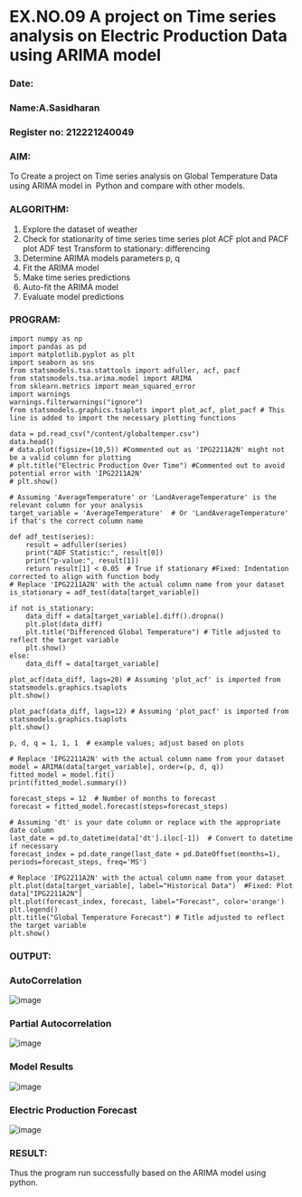 # EX.NO.09        A project on Time series analysis on Electric Production Data using ARIMA model 
### Date: 
### Name:A.Sasidharan
### Register no: 212221240049

### AIM:
To Create a project on Time series analysis on Global Temperature Data using ARIMA model in  Python and compare with other models.
### ALGORITHM:
1. Explore the dataset of weather 
2. Check for stationarity of time series time series plot
   ACF plot and PACF plot
   ADF test
   Transform to stationary: differencing
3. Determine ARIMA models parameters p, q
4. Fit the ARIMA model
5. Make time series predictions
6. Auto-fit the ARIMA model
7. Evaluate model predictions
### PROGRAM:
~~~
import numpy as np
import pandas as pd
import matplotlib.pyplot as plt
import seaborn as sns
from statsmodels.tsa.stattools import adfuller, acf, pacf
from statsmodels.tsa.arima.model import ARIMA
from sklearn.metrics import mean_squared_error
import warnings
warnings.filterwarnings("ignore")
from statsmodels.graphics.tsaplots import plot_acf, plot_pacf # This line is added to import the necessary plotting functions

data = pd.read_csv("/content/globaltemper.csv")
data.head()
# data.plot(figsize=(10,5)) #Commented out as 'IPG2211A2N' might not be a valid column for plotting
# plt.title("Electric Production Over Time") #Commented out to avoid potential error with 'IPG2211A2N'
# plt.show() 

# Assuming 'AverageTemperature' or 'LandAverageTemperature' is the relevant column for your analysis
target_variable = 'AverageTemperature'  # Or 'LandAverageTemperature' if that's the correct column name

def adf_test(series):
    result = adfuller(series)
    print("ADF Statistic:", result[0])
    print("p-value:", result[1])
    return result[1] < 0.05  # True if stationary #Fixed: Indentation corrected to align with function body
# Replace 'IPG2211A2N' with the actual column name from your dataset
is_stationary = adf_test(data[target_variable]) 

if not is_stationary:
    data_diff = data[target_variable].diff().dropna()
    plt.plot(data_diff)
    plt.title("Differenced Global Temperature") # Title adjusted to reflect the target variable
    plt.show()
else:
    data_diff = data[target_variable]

plot_acf(data_diff, lags=20) # Assuming 'plot_acf' is imported from statsmodels.graphics.tsaplots
plt.show()

plot_pacf(data_diff, lags=12) # Assuming 'plot_pacf' is imported from statsmodels.graphics.tsaplots
plt.show()

p, d, q = 1, 1, 1  # example values; adjust based on plots

# Replace 'IPG2211A2N' with the actual column name from your dataset
model = ARIMA(data[target_variable], order=(p, d, q))  
fitted_model = model.fit()
print(fitted_model.summary())

forecast_steps = 12  # Number of months to forecast
forecast = fitted_model.forecast(steps=forecast_steps)

# Assuming 'dt' is your date column or replace with the appropriate date column
last_date = pd.to_datetime(data['dt'].iloc[-1])  # Convert to datetime if necessary
forecast_index = pd.date_range(last_date + pd.DateOffset(months=1), periods=forecast_steps, freq='MS') 

# Replace 'IPG2211A2N' with the actual column name from your dataset
plt.plot(data[target_variable], label="Historical Data")  #Fixed: Plot data["IPG2211A2N"]
plt.plot(forecast_index, forecast, label="Forecast", color='orange')
plt.legend()
plt.title("Global Temperature Forecast") # Title adjusted to reflect the target variable
plt.show()
~~~
### OUTPUT:

### AutoCorrelation

![image](https://github.com/user-attachments/assets/449aff92-3668-49f4-a1eb-44418be14ea0)

### Partial Autocorrelation
![image](https://github.com/user-attachments/assets/7e9b0f31-a209-4114-88b1-dac76057a468)

### Model Results
![image](https://github.com/user-attachments/assets/e5ef0271-3612-46cc-bedd-c13e8d7cc0e0)

### Electric Production Forecast
![image](https://github.com/user-attachments/assets/a2d026ad-63a8-4433-a85e-40e1684f8efb)


### RESULT:
Thus the program run successfully based on the ARIMA model using python.
